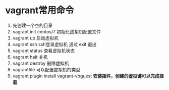# vagrant常用命令

1. 先创建一个空的目录
2. vagrant init centos/7 初始化虚拟机配置文件
3. vagrant up       启动虚拟机
4. vagrant ssh      ssh登录虚拟机  通过 exit 退出
5. vagrant status   查看虚拟机状态
6. vagrant halt     关机
7. vagrant destroy  删除虚拟机
8. vagrantfile 可以配置虚拟机的类型
9. vagrant plugin install vagrant-vbguest  **安装插件，创建的虚拟键可以完成挂载**